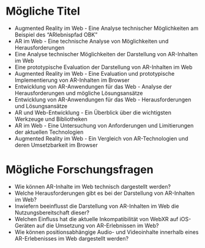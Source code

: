 <!-- # Titel und Forschungsfrage -->

<!-- Bitte notieren Sie mindestens 10 mögliche Titel der Arbeit und mindestens 5 mögliche Forschungsfragen/ Zielsetzungen in dieses Dokument.  -->

# Mögliche Titel

- Augmented Reality im Web - Eine Analyse technischer Möglichkeiten am Beispiel des “ARlebnispfad OBK”
- AR im Web - Eine technische Analyse von Möglichkeiten und Herausforderungen
- Eine Analyse technischer Möglichkeiten der Darstellung von AR-Inhalten im Web
- Eine prototypische Evaluation der Darstellung von AR-Inhalten im Web
- Augmented Reality im Web - Eine Evaluation und prototypische Implementierung von AR-Inhalten im Browser
- Entwicklung von AR-Anwendungen für das Web - Analyse der Herausforderungen und mögliche Lösungsansätze
- Entwicklung von AR-Anwendungen für das Web - Herausforderungen und Lösungsansätze
- AR und Web-Entwicklung - Ein Überblick über die wichtigsten Werkzeuge und Bibliotheken
- AR im Web - Eine Untersuchung von Anforderungen und Limitierungen der aktuellen Technologien
- Augmented Reality im Web - Ein Vergleich von AR-Technologien und deren Umsetzbarkeit im Browser

# Mögliche Forschungsfragen

- Wie können AR-Inhalte im Web technisch dargestellt werden?
- Welche Herausforderungen gibt es bei der Darstellung von AR-Inhalten im Web?
- Inwiefern beeinflusst die Darstellung von AR-Inhalten im Web die Nutzungsbereitschaft dieser?
- Welchen Einfluss hat die aktuelle Inkompatibilität von WebXR auf iOS-Geräten auf die Umsetzung von AR-Erlebnissen im Web?
- Wie können positionsabhängige Audio- und Videoinhalte innerhalb eines AR-Erlebenisses im Web dargestellt werden?
